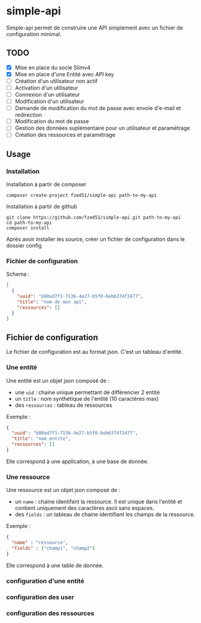 # simple-api

Simple-api permet de construire une API simplement avec un fichier de configuration minimal.

## TODO

- [X] Mise en place du socle Slimv4
- [X] Mise en place d'une Entité avec API key
- [ ] Création d'un utilisateur non actif
- [ ] Activation d'un utilisateur
- [ ] Connexion d'un utilisateur
- [ ] Modification d'un utilisateur
- [ ] Demande de modification du mot de passe avec envoie d'e-mail et redirection
- [ ] Modification du mot de passe
- [ ] Gestion des données suplémentaire pour un utilisateur et paramétrage
- [ ] Création des ressources et paramétrage

## Usage

### Installation

Installation à partir de composer

```shell
composer create-project fzed51/simple-api path-to-my-api
```

Installation à partir de github

```shell
git clone https://github.com/fzed51/simple-api.git path-to-my-api
cd path-to-my-api
composer install
```

Après avoir installer les source, créer un fichier de configuration dans le dossier config

### Fichier de configuration

Schema :

```json
[
  {
    "uuid": "b80ad7f1-7136-4e27-b5f0-beb6374f2477",
    "title": "nom de mon api",
    "ressources": []
  }
]
```

## Fichier de configuration

Le fichier de configuration est au format json. C'est un tableau d'entité.

### Une entité

Une entité est un objet json composé de :

- une `uid` : chaine unique permettant de différencier 2 entité
- un `title` : nom synthétique de l'entité (10 caractères max)
- des `ressources` : tableau de ressources

Exemple :

```json
{
  "uuid": "b80ad7f1-7136-4e27-b5f0-beb6374f2477",
  "title": "nom_entite",
  "ressources": []
}
```

Elle correspond à une application, à une base de donnée.

### Une ressource

Une ressource est un objet json composé de :

- un `name` : chaine identifant la ressource. Il est unique dans l'entité et contient uniquement des caractères ascii sans espaces.
- des `fields` : un tableau de chaine identifiant les champs de la ressource.

Exemple :

```json
{
  "name" : "ressource",
  "fields" : ["champ1", "champ2"]
}
```

Elle correspond à une table de donnée.

### configuration d'une entité

### configuration des user

### configuration des ressources
